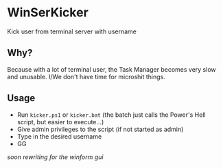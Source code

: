 # WinSerKicker
Kick user from terminal server with username

## Why?
Because with a lot of terminal user, the Task Manager becomes very slow and unusable. I/We don't have time for microshit things.

## Usage
- Run ```kicker.ps1``` or ```kicker.bat``` (the batch just calls the Power's Hell script, but easier to execute...)
- Give admin privileges to the script (if not started as admin) 
- Type in the desired username
- GG

_soon rewriting for the winform gui_
